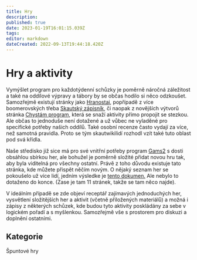 ```yaml
---
title: Hry
description: 
published: true
date: 2023-01-19T16:01:15.039Z
tags: 
editor: markdown
dateCreated: 2022-09-13T19:44:18.420Z
---
```


# Hry a aktivity
Vymýšlet program pro každotýdenní schůzky je poměrně náročná záležitost a také na oddílové výpravy a tábory by se občas hodilo si něco odzkoušet. Samozřejmě existují stránky jako <a href="https://www.hranostaj.cz/">Hranostaj</a>, popřípadě z více boomerovských třeba <a href="https://radce.skaut.cz/files/radcovsky_zapisnik_hry_a_aktivity.pdf">Skautský zápisník</a>, či naopak z novějších výtvorů stránka <a href="https://chystamprogram.skaut.cz/">Chystám program</a>, která se snaží aktivity přímo propojit se stezkou. Ale občas to jednoduše není dotažené a už vůbec ne vyladěné pro specifické potřeby našich oddílů. Také osobní recenze často vydají za více, než samotná pravidla. Proto se tým skautwikilidí rozhodl vzít také tuto oblast pod svá křídla.

Naše středisko již sice má pro své vnitřní potřeby program [Gams2](/Články/gams2) s dosti obsáhlou sbírkou her, ale bohužel je poměrně složité přidat novou hru tak, aby byla viditelná pro všechny ostatní. Právě z toho důvodu existuje tato stránka, kde můžete přispět něčím novým. O nějaký seznam her se pokoušelo už více lidí, jedním výsledke je <a href="https://docs.google.com/document/d/1SdjTYMUT4kpNh4SJ9VAWJKDgEPJCwTWbO-u5R_r6ftA/edit?usp=sharing"> tento dokumen.</a> Ale nebylo to dotaženo do konce. (Zase je tam 11 stránek, takže se tam něco najde).


V ideálním případě se zde objeví receptář zajímavých jednoduchých her, vysvětlení složitějších her a aktivit (včetně přiložených materiálů) a možná i zápisy z některých schůzek, kde budou tyto aktivity poskládány za sebe v logickém pořadí a s myšlenkou. Samozřejmě vše s prostorem pro diskuzi a doplnění ostatními.



## Kategorie
Špuntové hry